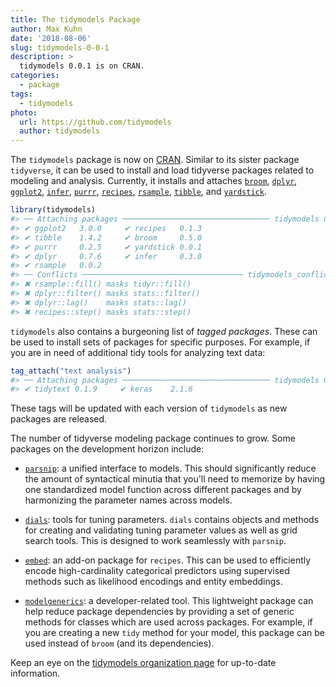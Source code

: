 ```yaml
---
title: The tidymodels Package
author: Max Kuhn
date: '2018-08-06'
slug: tidymodels-0-0-1
description: > 
  tidymodels 0.0.1 is on CRAN.
categories:
  - package
tags:
  - tidymodels
photo:
  url: https://github.com/tidymodels
  author: tidymodels
---
```




The `tidymodels` package is now on [CRAN](http://cran.r-project.org/web/packages/tidymodels). Similar to its sister package `tidyverse`, it can be used to install and load tidyverse packages related to modeling and analysis. Currently, it installs and attaches [`broom`](https://broom.tidyverse.org/), [`dplyr`](http://dplyr.tidyverse.org), [`ggplot2`](https://ggplot2.tidyverse.org/), [`infer`](http://infer.netlify.com/), [`purrr`](https://purrr.tidyverse.org/), [`recipes`](https://tidymodels.github.io/recipes/), [`rsample`](https://tidymodels.github.io/rsample/), [`tibble`](https://tibble.tidyverse.org/), and [`yardstick`](https://tidymodels.github.io/yardstick/). 


```r
library(tidymodels)
#> ── Attaching packages ───────────────────────────────── tidymodels 0.0.1 ──
#> ✔ ggplot2   3.0.0     ✔ recipes   0.1.3
#> ✔ tibble    1.4.2     ✔ broom     0.5.0
#> ✔ purrr     0.2.5     ✔ yardstick 0.0.1
#> ✔ dplyr     0.7.6     ✔ infer     0.3.0
#> ✔ rsample   0.0.2
#> ── Conflicts ──────────────────────────────────── tidymodels_conflicts() ──
#> ✖ rsample::fill() masks tidyr::fill()
#> ✖ dplyr::filter() masks stats::filter()
#> ✖ dplyr::lag()    masks stats::lag()
#> ✖ recipes::step() masks stats::step()
```



`tidymodels` also contains a burgeoning list of _tagged packages_. These can be used to install sets of packages for specific purposes. For example, if you are in need of additional tidy tools for analyzing text data:


```r
tag_attach("text analysis")
#> ── Attaching packages ───────────────────────────────── tidymodels 0.0.1 ──
#> ✔ tidytext 0.1.9     ✔ keras    2.1.6
```


These tags will be updated with each version of `tidymodels` as new packages are released. 

The number of tidyverse modeling package continues to grow. Some packages on the development horizon include:

 * [`parsnip`](https://topepo.github.io/parsnip): a unified interface to models. This should significantly reduce the amount of syntactical minutia that you'll need to memorize by having one standardized model function across different packages and by harmonizing the parameter names across models. 

 * [`dials`](https://tidymodels.github.io/dials): tools for tuning parameters. `dials` contains objects and methods for creating and validating tuning parameter values as well as grid search tools. This is designed to work seamlessly with `parsnip`.

 * [`embed`](https://topepo.github.io/embed): an add-on package for `recipes`. This can be used to efficiently encode high-cardinality categorical predictors using supervised methods such as likelihood encodings and entity embeddings.  

 * [`modelgenerics`](https://tidymodels.github.io/modelgenerics): a developer-related tool. This lightweight package can help reduce package dependencies by providing a set of generic methods for classes which are used across packages. For example, if you are creating a new `tidy` method for your model, this package can be used instead of `broom` (and its dependencies). 

Keep an eye on the [tidymodels organization page](https://github.com/tidymodels) for up-to-date information. 
 
 
